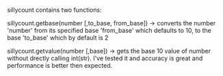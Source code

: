 sillycount contains two functions:

sillycount.getbase(number [,to_base, from_base]) -> converts the number 'number' from its
	specified base 'from_base' which defaults to 10, to the base 'to_base' which
	by default is 2

sillycount.getvalue(number [,base]) -> gets the base 10 value of number without drectly
	calling int(str). I've tested it and accuracy is great and performance is better
	then expected.
